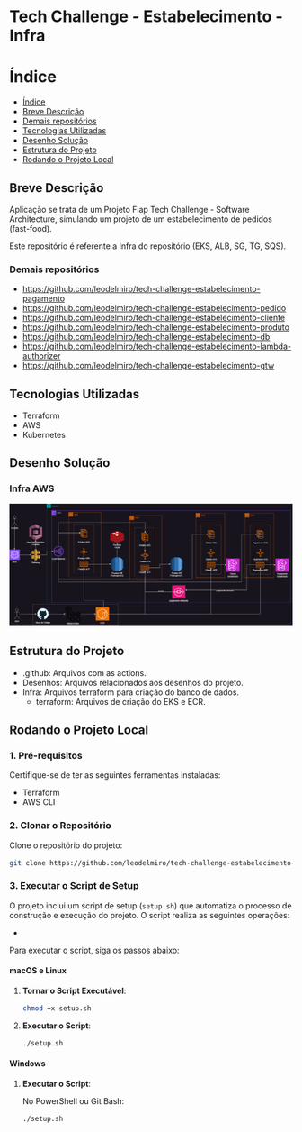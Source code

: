 # Tech Challenge - Estabelecimento - Infra

# Índice

* [Índice](#índice)
* [Breve Descrição](#Breve-Descrição)
* [Demais repositórios](#Demais-repositórios)
* [Tecnologias Utilizadas](#Tecnologias-Utilizadas)
* [Desenho Solução](#Desenho-Solução)
* [Estrutura do Projeto](#Estrutura-do-Projeto)
* [Rodando o Projeto Local](#Rodando-o-Projeto-Local)

## Breve Descrição

Aplicação se trata de um Projeto Fiap Tech Challenge - Software Architecture, simulando um projeto de um estabelecimento
de pedidos (fast-food).

Este repositório é referente a Infra do repositório (EKS, ALB, SG, TG, SQS).

### Demais repositórios
- https://github.com/leodelmiro/tech-challenge-estabelecimento-pagamento
- https://github.com/leodelmiro/tech-challenge-estabelecimento-pedido
- https://github.com/leodelmiro/tech-challenge-estabelecimento-cliente
- https://github.com/leodelmiro/tech-challenge-estabelecimento-produto
- https://github.com/leodelmiro/tech-challenge-estabelecimento-db
- https://github.com/leodelmiro/tech-challenge-estabelecimento-lambda-authorizer
- https://github.com/leodelmiro/tech-challenge-estabelecimento-gtw

## Tecnologias Utilizadas

- Terraform
- AWS
- Kubernetes

## Desenho Solução

### Infra AWS

![Tech Challenge Drawio Infra](./desenhos/arquitetura.png)

## Estrutura do Projeto

- .github: Arquivos com as actions.
- Desenhos: Arquivos relacionados aos desenhos do projeto.
- Infra: Arquivos terraform para criação do banco de dados.
   - terraform: Arquivos de criação do EKS e ECR.

## Rodando o Projeto Local

### 1. Pré-requisitos

Certifique-se de ter as seguintes ferramentas instaladas:

- Terraform
- AWS CLI

### 2. Clonar o Repositório

Clone o repositório do projeto:

```sh
git clone https://github.com/leodelmiro/tech-challenge-estabelecimento-infra
```

### 3. Executar o Script de Setup

O projeto inclui um script de setup (`setup.sh`) que automatiza o processo de construção e execução do projeto. O script
realiza as seguintes operações:

- 

Para executar o script, siga os passos abaixo:

#### macOS e Linux

1. **Tornar o Script Executável**:

    ```sh
    chmod +x setup.sh
    ```

2. **Executar o Script**:

    ```sh
    ./setup.sh
    ```

#### Windows

1. **Executar o Script**:

   No PowerShell ou Git Bash:

    ```sh
    ./setup.sh
    ```
